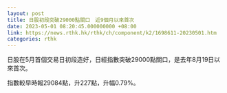 ```yaml
---
layout: post
title: 日股初段突破29000點關口　近9個月以來首次
date: 2023-05-01 08:20:45.000000000 +08:00
link: https://news.rthk.hk/rthk/ch/component/k2/1698611-20230501.htm
categories: rthk
---
```


日股在5月首個交易日初段造好，日經指數突破29000點關口，是去年8月19日以來首次。

指數較早時報29084點，升227點，升幅0.79%。
